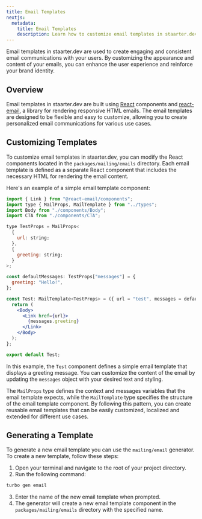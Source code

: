 ```yaml
---
title: Email Templates
nextjs:
  metadata:
    title: Email Templates
    description: Learn how to customize email templates in staarter.dev.
---
```


Email templates in staarter.dev are used to create engaging and consistent email communications with your users. By customizing the appearance and content of your emails, you can enhance the user experience and reinforce your brand identity.

## Overview

Email templates in staarter.dev are built using [React](https://reactjs.org/) components and [react-email](https://react.email/), a library for rendering responsive HTML emails. The email templates are designed to be flexible and easy to customize, allowing you to create personalized email communications for various use cases.

## Customizing Templates

To customize email templates in staarter.dev, you can modify the React components located in the `packages/mailing/emails` directory. Each email template is defined as a separate React component that includes the necessary HTML for rendering the email content.

Here's an example of a simple email template component:

```jsx
import { Link } from "@react-email/components";
import type { MailProps, MailTemplate } from "../types";
import Body from "./components/Body";
import CTA from "./components/CTA";

type TestProps = MailProps<
  {
    url: string;
  },
  {
    greeting: string;
  }
>;

const defaultMessages: TestProps["messages"] = {
  greeting: "Hello!",
};

const Test: MailTemplate<TestProps> = ({ url = "test", messages = defaultMessages }) => {
  return (
    <Body>
      <Link href={url}>
        {messages.greeting}
      </Link>
    </Body>
  );
};

export default Test;
```

In this example, the `Test` component defines a simple email template that displays a greeting message. You can customize the content of the email by updating the `messages` object with your desired text and styling.

The `MailProps` type defines the context and messages variables that the email template expects, while the `MailTemplate` type specifies the structure of the email template component. By following this pattern, you can create reusable email templates that can be easily customized, localized and extended for different use cases.

## Generating a Template

To generate a new email template you can use the `mailing/email` generator. To create a new template, follow these steps:

1. Open your terminal and navigate to the root of your project directory.
2. Run the following command:

```bash
turbo gen email
```

3. Enter the name of the new email template when prompted.
4. The generator will create a new email template component in the `packages/mailing/emails` directory with the specified name.
